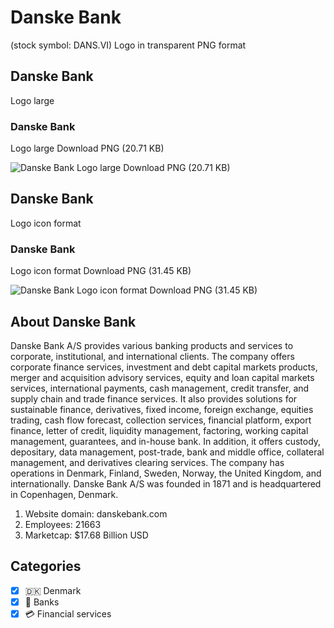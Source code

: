 # Danske Bank
 (stock symbol: DANS.VI) Logo in transparent PNG format

## Danske Bank
 Logo large

### Danske Bank
 Logo large Download PNG (20.71 KB)

![Danske Bank
 Logo large Download PNG (20.71 KB)](/img/orig/DANS.VI_BIG-f9c81d13.png)

## Danske Bank
 Logo icon format

### Danske Bank
 Logo icon format Download PNG (31.45 KB)

![Danske Bank
 Logo icon format Download PNG (31.45 KB)](/img/orig/DANS.VI-6cef8eb1.png)

## About Danske Bank


Danske Bank A/S provides various banking products and services to corporate, institutional, and international clients. The company offers corporate finance services, investment and debt capital markets products, merger and acquisition advisory services, equity and loan capital markets services, international payments, cash management, credit transfer, and supply chain and trade finance services. It also provides solutions for sustainable finance, derivatives, fixed income, foreign exchange, equities trading, cash flow forecast, collection services, financial platform, export finance, letter of credit, liquidity management, factoring, working capital management, guarantees, and in-house bank. In addition, it offers custody, depositary, data management, post-trade, bank and middle office, collateral management, and derivatives clearing services. The company has operations in Denmark, Finland, Sweden, Norway, the United Kingdom, and internationally. Danske Bank A/S was founded in 1871 and is headquartered in Copenhagen, Denmark.

1. Website domain: danskebank.com
2. Employees: 21663
3. Marketcap: $17.68 Billion USD


## Categories
- [x] 🇩🇰 Denmark
- [x] 🏦 Banks
- [x] 💳 Financial services
